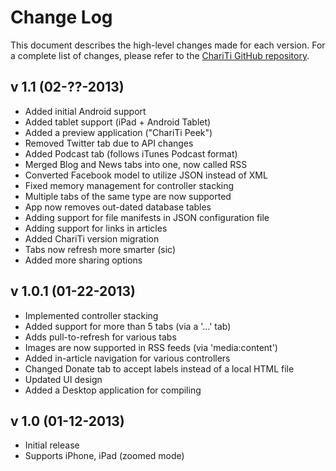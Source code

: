 Change Log
========================

This document describes the high-level changes made for each version. For a complete list of changes, please refer to the [ChariTi GitHub repository](http://github.com/mcongrove/ChariTi/).

v 1.1 (02-??-2013)
------------------
*	Added initial Android support
*	Added tablet support (iPad + Android Tablet)
*	Added a preview application ("ChariTi Peek")
*	Removed Twitter tab due to API changes
*	Added Podcast tab (follows iTunes Podcast format)
*	Merged Blog and News tabs into one, now called RSS
*	Converted Facebook model to utilize JSON instead of XML
*	Fixed memory management for controller stacking
*	Multiple tabs of the same type are now supported
*	App now removes out-dated database tables
*	Adding support for file manifests in JSON configuration file
*	Adding support for links in articles
*	Added ChariTi version migration
*	Tabs now refresh more smarter (sic)
*	Added more sharing options

v 1.0.1 (01-22-2013)
--------------------
*	Implemented controller stacking
*	Added support for more than 5 tabs (via a '…' tab)
*	Adds pull-to-refresh for various tabs
*	Images are now supported in RSS feeds (via 'media:content')
*	Added in-article navigation for various controllers
*	Changed Donate tab to accept labels instead of a local HTML file
*	Updated UI design
*	Added a Desktop application for compiling

v 1.0 (01-12-2013)
------------------
*	Initial release
*	Supports iPhone, iPad (zoomed mode)